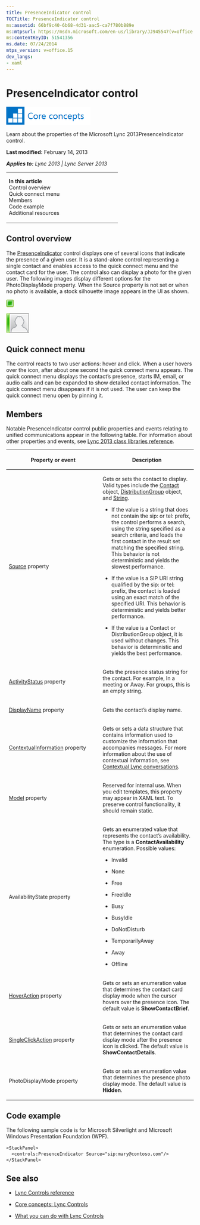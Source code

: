 ```yaml
---
title: PresenceIndicator control
TOCTitle: PresenceIndicator control
ms:assetid: 66bf9c40-6b68-4d31-aac5-ca7f780b889e
ms:mtpsurl: https://msdn.microsoft.com/en-us/library/JJ945547(v=office.15)
ms:contentKeyID: 51541356
ms.date: 07/24/2014
mtps_version: v=office.15
dev_langs:
- xaml
---
```


# PresenceIndicator control

![Core concepts](images/JJ933133.mod_icon_CoreConcepts_long(Office.15).png "Core concepts")

Learn about the properties of the Microsoft Lync 2013PresenceIndicator control.

**Last modified:** February 14, 2013

***Applies to:** Lync 2013 | Lync Server 2013*

<table>
<colgroup>
<col style="width: 50%" />
<col style="width: 50%" />
</colgroup>
<tbody>
<tr class="odd">
<td><p><strong>In this article</strong><br />
Control overview<br />
Quick connect menu<br />
Members<br />
Code example<br />
Additional resources</p></td>
<td></td>
</tr>
</tbody>
</table>

## Control overview

The [PresenceIndicator](https://msdn.microsoft.com/en-us/library/hh345947\(v=office.15\)) control displays one of several icons that indicate the presence of a given user. It is a stand-alone control representing a single contact and enables access to the quick connect menu and the contact card for the user. The control also can display a photo for the given user. The following images display different options for the PhotoDisplayMode property. When the Source property is not set or when no photo is available, a stock silhouette image appears in the UI as shown.

![PresenceIndicator Control](images/JJ933141.PresenceIndicatorControl(Office.15).png "PresenceIndicator Control")

![PresenceIndicator Control](images/JJ933141.PresenceIndicator_large_rtm(Office.15).png "PresenceIndicator Control")

## Quick connect menu

The control reacts to two user actions: hover and click. When a user hovers over the icon, after about one second the quick connect menu appears. The quick connect menu displays the contact’s presence, starts IM, email, or audio calls and can be expanded to show detailed contact information. The quick connect menu disappears if it is not used. The user can keep the quick connect menu open by pinning it.

## Members

Notable PresenceIndicator control public properties and events relating to unified communications appear in the following table. For information about other properties and events, see [Lync 2013 class libraries reference](https://msdn.microsoft.com/en-us/library/jj933088\(v=office.15\)).

<table>
<colgroup>
<col style="width: 50%" />
<col style="width: 50%" />
</colgroup>
<thead>
<tr class="header">
<th><p>Property or event</p></th>
<th><p>Description</p></th>
</tr>
</thead>
<tbody>
<tr class="odd">
<td><p><a href="https://msdn.microsoft.com/en-us/library/hh363511(v=office.15)">Source</a> property</p></td>
<td><p>Gets or sets the contact to display. Valid types include the <a href="https://msdn.microsoft.com/en-us/library/jj266463(v=office.15)">Contact</a> object, <a href="https://msdn.microsoft.com/en-us/library/jj293432(v=office.15)">DistributionGroup</a> object, and <a href="http://go.microsoft.com/fwlink/?linkid=131086%26clcid=0x409">String</a>.</p>
<ul>
<li><p>If the value is a string that does not contain the sip: or tel: prefix, the control performs a search, using the string specified as a search criteria, and loads the first contact in the result set matching the specified string. This behavior is not deterministic and yields the slowest performance.</p></li>
<li><p>If the value is a SIP URI string qualified by the sip: or tel: prefix, the contact is loaded using an exact match of the specified URI. This behavior is deterministic and yields better performance.</p></li>
<li><p>If the value is a Contact or DistributionGroup object, it is used without changes. This behavior is deterministic and yields the best performance.</p></li>
</ul></td>
</tr>
<tr class="even">
<td><p><a href="https://msdn.microsoft.com/en-us/library/hh346421(v=office.15)">ActivityStatus</a> property</p></td>
<td><p>Gets the presence status string for the contact. For example, In a meeting or Away. For groups, this is an empty string.</p></td>
</tr>
<tr class="odd">
<td><p><a href="https://msdn.microsoft.com/en-us/library/hh345805(v=office.15)">DisplayName</a> property</p></td>
<td><p>Gets the contact’s display name.</p></td>
</tr>
<tr class="even">
<td><p><a href="https://msdn.microsoft.com/en-us/library/hh363342(v=office.15)">ContextualInformation</a> property</p></td>
<td><p>Gets or sets a data structure that contains information used to customize the information that accompanies messages. For more information about the use of contextual information, see <a href="contextual-lync-conversations.md">Contextual Lync conversations</a>.</p></td>
</tr>
<tr class="odd">
<td><p><a href="https://msdn.microsoft.com/en-us/library/hh346458(v=office.15)">Model</a> property</p></td>
<td><p>Reserved for internal use. When you edit templates, this property may appear in XAML text. To preserve control functionality, it should remain static.</p></td>
</tr>
<tr class="even">
<td><p>AvailabilityState property</p></td>
<td><p>Gets an enumerated value that represents the contact’s availability. The type is a <strong>ContactAvailability</strong> enumeration. Possible values:</p>
<ul>
<li><p>Invalid</p></li>
<li><p>None</p></li>
<li><p>Free</p></li>
<li><p>FreeIdle</p></li>
<li><p>Busy</p></li>
<li><p>BusyIdle</p></li>
<li><p>DoNotDisturb</p></li>
<li><p>TemporarilyAway</p></li>
<li><p>Away</p></li>
<li><p>Offline</p></li>
</ul></td>
</tr>
<tr class="odd">
<td><p><a href="https://msdn.microsoft.com/en-us/library/hh345520(v=office.15)">HoverAction</a> property</p></td>
<td><p>Gets or sets an enumeration value that determines the contact card display mode when the cursor hovers over the presence icon. The default value is <strong>ShowContactBrief</strong>.</p></td>
</tr>
<tr class="even">
<td><p><a href="https://msdn.microsoft.com/en-us/library/hh363323(v=office.15)">SingleClickAction</a> property</p></td>
<td><p>Gets or sets an enumeration value that determines the contact card display mode after the presence icon is clicked. The default value is <strong>ShowContactDetails</strong>.</p></td>
</tr>
<tr class="odd">
<td><p>PhotoDisplayMode property</p></td>
<td><p>Gets or sets an enumeration value that determines the presence photo display mode. The default value is <strong>Hidden</strong>.</p></td>
</tr>
</tbody>
</table>

## Code example

The following sample code is for Microsoft Silverlight and Microsoft Windows Presentation Foundation (WPF).

``` xaml
<StackPanel>
  <controls:PresenceIndicator Source="sip:mary@contoso.com"/>
</StackPanel>
```

## See also

  - [Lync Controls reference](lync-controls-reference.md)

  - [Core concepts: Lync Controls](core-concepts-lync-controls.md)

  - [What you can do with Lync Controls](what-you-can-do-with-lync-controls.md)

